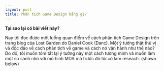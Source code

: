 ```yaml
---
layout: post
title: Phân tích Game Design bằng gì?
---
```


**Tại sao lại có bài viết này?**

Nay tôi đọc được một luồng quan điểm về cách phân tích Game Design trên trang blog của Lost Garden do Daniel Cook (Danc). 
Một ý tưởng thật thú vị và độc đáo về cách phân tích về game và cách nó vận hành như thế nào? 
Do đó, tôi muốn tóm tắt lại ý tưởng này một cách tường minh và muốn làm một so sánh nhỏ với mô hình MDA mà trước đó tôi có làm reseach. (shown below)
